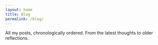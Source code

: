 ```yaml
---
layout: home
title: Blog
permalink: /blog/
---
```


All my posts, chronologically ordered. From the latest thoughts to older reflections. 